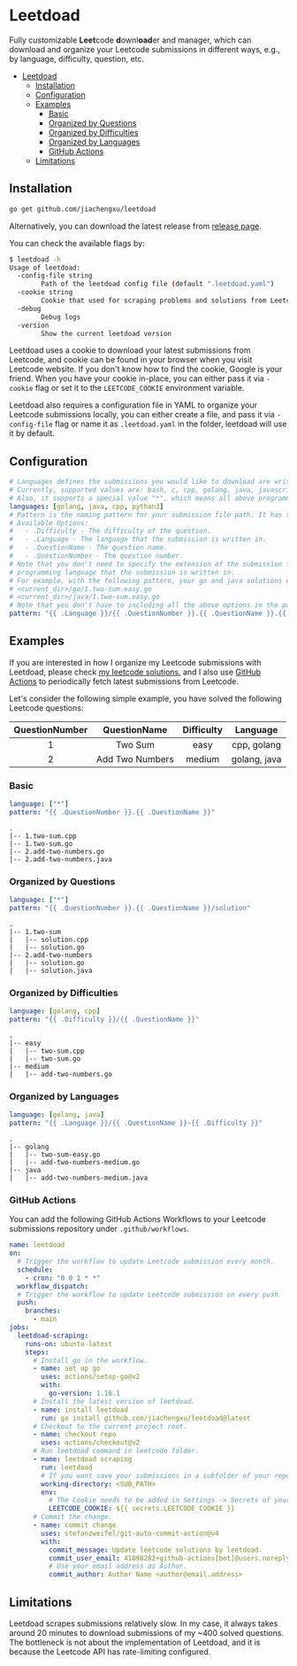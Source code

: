 # Leetdoad

Fully customizable **Leet**code **d**ownl**oad**er and manager, which can download and organize your Leetcode submissions in different ways, e.g., by language, difficulty, question, etc. 

- [Leetdoad](#leetdoad)
  - [Installation](#installation)
  - [Configuration](#configuration)
  - [Examples](#examples)
    - [Basic](#basic)
    - [Organized by Questions](#organized-by-questions)
    - [Organized by Difficulties](#organized-by-difficulties)
    - [Organized by Languages](#organized-by-languages)
    - [GitHub Actions](#github-actions)
  - [Limitations](#limitations)

## Installation

```bash
go get github.com/jiachengxu/leetdoad
```

Alternatively, you can download the latest release from [release page](https://github.com/jiachengxu/leetdoad/releases).

You can check the available flags by:

```bash
$ leetdoad -h
Usage of leetdoad:
  -config-file string
    	Path of the leetdoad config file (default ".leetdoad.yaml")
  -cookie string
    	Cookie that used for scraping problems and solutions from Leetcode website, you can either pass it from here, or set LEETCODE_COOKIE env
  -debug
    	Debug logs
  -version
    	Show the current leetdoad version
```

Leetdoad uses a cookie to download your latest submissions from Leetcode, and cookie can be found in your browser when you visit Leetcode website. If you don't know how to find the cookie, Google is your friend.
When you have your cookie in-place, you can either pass it via `-cookie` flag or set it to the `LEETCODE_COOKIE` environment variable.

Leetdoad also requires a configuration file in YAML to organize your Leetcode submissions locally, you can either create a file, and pass it via `-config-file` flag or name it as `.leetdoad.yaml` in the folder, leetdoad will use it by default.

## Configuration

```yaml
# Languages defines the submissions you would like to download are written in which programming languages.
# Currently, supported values are: bash, c, cpp, golang, java, javascript, python, python3, rust, ruby, scala, swift.
# Also, it supports a special value "*", which means all above programming languages.
languages: [golang, java, cpp, python3]
# Pattern is the naming pattern for your submission file path. It has to be compatible with go template.
# Available Options:
#   - .Difficulty - The difficulty of the question.
#   - .Language - The language that the submission is written in.
#   - .QuestionName - The question name.
#   - .QuestionNumber - The question number.
# Note that you don't need to specify the extension of the submission file because that will be automatically added based on the
# programming language that the submission is written in.
# For example, with the following pattern, your go and java solutions of 1.Two Sum question will be saved as:
# <current_dir>/go/1.two-sum.easy.go
# <current_dir>/java/1.two-sum.easy.go
# Note that you don't have to including all the above options in the pattern definition. 
pattern: "{{ .Language }}/{{ .QuestionNumber }}.{{ .QuestionName }}.{{ .Difficulty }}"
```

## Examples
If you are interested in how I organize my Leetcode submissions with Leetdoad, please check [my leetcode solutions](https://github.com/jiachengxu/oj/tree/main/leetcode), and I also use [GitHub Actions](https://github.com/jiachengxu/oj/blob/main/.github/workflows/leetdoad.yaml) to periodically fetch latest submissions from Leetcode.

Let's consider the following simple example, you have solved the following Leetcode questions:

| QuestionNumber | QuestionName | Difficulty | Language |
| :---------: | :---------: | :---------: | :---------: |
| 1 | Two Sum | easy | cpp, golang |
| 2 | Add Two Numbers | medium | golang, java |

### Basic

```yaml
language: ["*"]
pattern: "{{ .QuestionNumber }}.{{ .QuestionName }}"
```

```
.
|-- 1.two-sum.cpp
|-- 1.two-sum.go
|-- 2.add-two-numbers.go
|-- 2.add-two-numbers.java
```

### Organized by Questions

```yaml
language: ["*"]
pattern: "{{ .QuestionNumber }}.{{ .QuestionName }}/solution"
```

```
.
|-- 1.two-sum
|   |-- solution.cpp
|   |-- solution.go
|-- 2.add-two-numbers
|   |-- solution.go
|   |-- solution.java
```

### Organized by Difficulties

```yaml
language: [golang, cpp]
pattern: "{{ .Difficulty }}/{{ .QuestionName }}"
```

```
.
|-- easy
|   |-- two-sum.cpp
|   |-- two-sum.go
|-- medium
|   |-- add-two-numbers.go
```

### Organized by Languages

```yaml
language: [golang, java]
pattern: "{{ .Language }}/{{ .QuestionName }}-{{ .Difficulty }}"
```

```
.
|-- golang
|   |-- two-sum-easy.go
|   |-- add-two-numbers-medium.go
|-- java
|   |-- add-two-numbers-medium.java
```

### GitHub Actions
You can add the following GitHub Actions Workflows to your Leetcode submissions repository under `.github/workflows`.

```yaml
name: leetdoad
on: 
  # Trigger the workflow to update Leetcode submission every month.
  schedule:
    - cron: "0 0 1 * *"
  workflow_dispatch:
  # Trigger the workflow to update Leetcode submission on every push.
  push:
    branches:
      - main
jobs:
  leetdoad-scraping:
    runs-on: ubuntu-latest
    steps:
      # Install go in the workflow.
      - name: set up go
        uses: actions/setup-go@v2
        with:
          go-version: 1.16.1
      # Install the latest version of leetdoad.
      - name: install leetdoad
        run: go install github.com/jiachengxu/leetdoad@latest
      # Checkout to the current project root.
      - name: checkout repo
        uses: actions/checkout@v2
      # Run leetdoad command in leetcode folder.
      - name: leetdoad scraping
        run: leetdoad
        # If you want save your submissions in a subfolder of your repo, using the `working-directory` to specify relative path, otherwise remove the following line.
        working-directory: <SUB_PATH>
        env: 
          # The Cookie needs to be added in Settings -> Secrets of your repo.
          LEETCODE_COOKIE: ${{ secrets.LEETCODE_COOKIE }}
      # Commit the change.
      - name: commit change
        uses: stefanzweifel/git-auto-commit-action@v4
        with:
          commit_message: Update leetcode solutions by leetdoad.
          commit_user_email: 41898282+github-actions[bot]@users.noreply.github.com
          # Use your email address as Author.
          commit_author: Author Name <author@email.address>
```

## Limitations
Leetdoad scrapes submissions relatively slow. In my case, it always takes around 20 minutes to download submissions of my ~400 solved questions. The bottleneck is not about the implementation of Leetdoad, and it is because the Leetcode API has rate-limiting configured.


